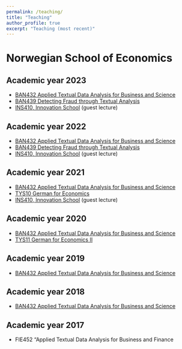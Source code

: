 ```yaml
---
permalink: /teaching/
title: "Teaching"
author_profile: true
excerpt: "Teaching (most recent)"
---
```


# Norwegian School of Economics
## Academic year 2023

- [BAN432 Applied Textual Data Analysis for Business and Science](https://www.nhh.no/en/courses/applied-textual-data-analysis-for-business-and-finance/)
- [BAN439 Detecting Fraud through Textual Analysis](https://www.nhh.no/en/courses/detecting-fraud-through-textual-analysis/)
- [INS410, Innovation School](https://www.nhh.no/en/courses/innovation-school/) (guest lecture)

## Academic year 2022

- [BAN432 Applied Textual Data Analysis for Business and Science](https://www.nhh.no/en/courses/applied-textual-data-analysis-for-business-and-finance/)
- [BAN439 Detecting Fraud through Textual Analysis](https://www.nhh.no/en/courses/detecting-fraud-through-textual-analysis/)
- [INS410, Innovation School](https://www.nhh.no/en/courses/innovation-school/) (guest lecture)

## Academic year 2021

- [BAN432 Applied Textual Data Analysis for Business and Science](https://www.nhh.no/en/courses/applied-textual-data-analysis-for-business-and-finance/)
- [TYS10 German for Economics](https://www.nhh.no/emner/tysk-okonomisk-sprak/)
- [INS410, Innovation School](https://www.nhh.no/en/courses/innovation-school/) (guest lecture)

## Academic year 2020

- [BAN432 Applied Textual Data Analysis for Business and Science](https://www.nhh.no/en/courses/applied-textual-data-analysis-for-business-and-finance/)
- [TYS11 German for Economics II](https://www.nhh.no/emner/tysk-okonomisk-sprak-ii/)

## Academic year 2019

- [BAN432 Applied Textual Data Analysis for Business and Science](https://www.nhh.no/en/courses/applied-textual-data-analysis-for-business-and-finance/)

## Academic year 2018

- [BAN432 Applied Textual Data Analysis for Business and Science](https://www.nhh.no/en/courses/applied-textual-data-analysis-for-business-and-finance/)

## Academic year 2017
- FIE452 “Applied Textual Data Analysis for Business and Finance
